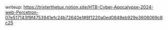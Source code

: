writeup: https://trixterthetux.notion.site/HTB-Cyber-Apocalypse-2024-web-Percetron-07e517143f9f4753941efc24b72640e1#8f1220a0ed0848eb929e3608069c8c25